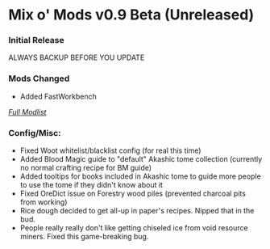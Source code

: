 # Mix o' Mods v0.9 Beta (Unreleased)
### Initial Release
ALWAYS BACKUP BEFORE YOU UPDATE   
  
  
### Mods Changed
* Added FastWorkbench  

*[Full Modlist](https://docs.google.com/spreadsheets/d/1tRUqneTiYJFufnSGGCGypk6drw9T70atX_EO47BeuM0/edit?usp=sharing)*  
  
  
### Config/Misc:  
+ Fixed Woot whitelist/blacklist config (for real this time)
+ Added Blood Magic guide to "default" Akashic tome collection (currently no normal crafting recipe for BM guide)
+ Added tooltips for books included in Akashic tome to guide more people to use the tome if they didn't know about it
+ Fixed OreDict issue on Forestry wood piles (prevented charcoal pits from working)
+ Rice dough decided to get all-up in paper's recipes. Nipped that in the bud.  
+ People really really don't like getting chiseled ice from void resource miners. Fixed this game-breaking bug.
